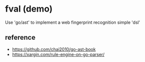 # fval (demo)

Use 'go/ast' to implement a web fingerprint recognition simple 'dsl'


## reference
- https://github.com/chai2010/go-ast-book
- https://xargin.com/rule-engine-on-go-parser/